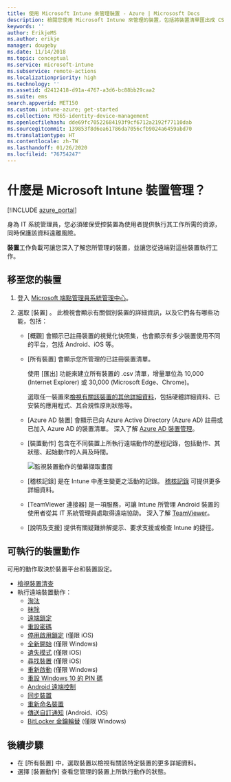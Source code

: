 ```yaml
---
title: 使用 Microsoft Intune 來管理裝置 - Azure | Micrososft Docs
description: 檢閱您使用 Microsoft Intune 來管理的裝置，包括將裝置清單匯出成 CSV 格式、檢視已加入 Azure Active Directory 的裝置、檢閱裝置上的動作變更記錄、使用「TeamViewer 連接器」以允許 IT 系統管理員從遠端對 Android 裝置進行疑難排解，以及檢視您可在裝置上執行的所有動作。
keywords: ''
author: ErikjeMS
ms.author: erikje
manager: dougeby
ms.date: 11/14/2018
ms.topic: conceptual
ms.service: microsoft-intune
ms.subservice: remote-actions
ms.localizationpriority: high
ms.technology: ''
ms.assetid: d2412418-d91a-4767-a3d6-bc88bb29caa2
ms.suite: ems
search.appverid: MET150
ms.custom: intune-azure; get-started
ms.collection: M365-identity-device-management
ms.openlocfilehash: dde69fc70522684193f9cf6712a2192f77110dab
ms.sourcegitcommit: 139853f8d6ea61786da7056cfb9024a6459abd70
ms.translationtype: HT
ms.contentlocale: zh-TW
ms.lasthandoff: 01/26/2020
ms.locfileid: "76754247"
---
```

# <a name="what-is-microsoft-intune-device-management"></a>什麼是 Microsoft Intune 裝置管理？

[!INCLUDE [azure_portal](../includes/azure_portal.md)]

身為 IT 系統管理員，您必須確保受控裝置為使用者提供執行其工作所需的資源，同時保護該資料遠離風險。

**裝置**工作負載可讓您深入了解您所管理的裝置，並讓您從遠端對這些裝置執行工作。

## <a name="get-to-your-devices"></a>移至您的裝置

1. 登入 [Microsoft 端點管理員系統管理中心](https://go.microsoft.com/fwlink/?linkid=2109431)。
3. 選取 [裝置]  。 此檢視會顯示有關個別裝置的詳細資訊，以及它們各有哪些功能，包括：

   - [概觀]  會顯示已註冊裝置的視覺化快照集，也會顯示有多少裝置使用不同的平台，包括 Android、iOS 等。
   - [所有裝置]  會顯示您所管理的已註冊裝置清單。

     使用 [匯出]  功能來建立所有裝置的 .csv 清單，增量單位為 10,000 (Internet Explorer) 或 30,000 (Microsoft Edge、Chrome)。

     選取任一裝置來[檢視有關該裝置的其他詳細資料](device-inventory.md)，包括硬體詳細資料、已安裝的應用程式、其合規性原則狀態等。

   - [Azure AD 裝置]  會顯示已向 Azure Active Directory (Azure AD) 註冊或已加入 Azure AD 的裝置清單。 深入了解 [Azure AD 裝置管理](https://docs.microsoft.com/azure/active-directory/device-management-introduction)。
   - [裝置動作]  包含在不同裝置上所執行遠端動作的歷程記錄，包括動作、其狀態、起始動作的人員及時間。

     ![監視裝置動作的螢幕擷取畫面](./media/device-management/monitor-device-actions.png)

   - [稽核記錄]  是在 Intune 中產生變更之活動的記錄。 [稽核記錄](../fundamentals/monitor-audit-logs.md) 可提供更多詳細資料。
   - [TeamViewer 連接器]  是一項服務，可讓 Intune 所管理 Android 裝置的使用者從其 IT 系統管理員處取得遠端協助。 深入了解 [TeamViewer](teamviewer-support.md)。
   - [說明及支援]  提供有關疑難排解提示、要求支援或檢查 Intune 的捷徑。

## <a name="available-device-actions"></a>可執行的裝置動作
可用的動作取決於裝置平台和裝置設定。

- [檢視裝置清查](device-inventory.md)
- 執行遠端裝置動作：
  - [淘汰](devices-wipe.md#retire)
  - [抹除](devices-wipe.md#wipe)
  - [遠端鎖定](device-remote-lock.md)
  - [重設密碼](device-passcode-reset.md)
  - [停用啟用鎖定](device-activation-lock-bypass.md) (僅限 iOS)
  - [全新開始](device-fresh-start.md) (僅限 Windows)
  - [遺失模式](device-lost-mode.md) (僅限 iOS)
  - [尋找裝置](device-locate.md) (僅限 iOS)
  - [重新啟動](device-restart.md) (僅限 Windows)
  - [重設 Windows 10 的 PIN 碼](device-windows-pin-reset.md)
  - [Android 遠端控制](teamviewer-support.md)
  - [同步裝置](device-sync.md)
  - [重新命名裝置](device-rename.md)
  - [傳送自訂通知](custom-notifications.md#send-a-custom-notification-to-a-single-device) (Android、iOS)
  - [BitLocker 金鑰輪替](../protect/encrypt-devices.md#rotate-bitlocker-recovery-keys) (僅限 Windows)

## <a name="next-steps"></a>後續步驟

- 在 [所有裝置]  中，選取裝置以檢視有關該特定裝置的更多詳細資料。
- 選擇 [裝置動作]  查看您管理的裝置上所執行動作的狀態。
